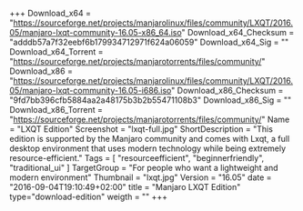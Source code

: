 +++
Download_x64 = "https://sourceforge.net/projects/manjarolinux/files/community/LXQT/2016.05/manjaro-lxqt-community-16.05-x86_64.iso"
Download_x64_Checksum = "adddb57a7f32eebf6b179934712971f624a06059"
Download_x64_Sig = ""
Download_x64_Torrent = "https://sourceforge.net/projects/manjarotorrents/files/community/"
Download_x86 = "https://sourceforge.net/projects/manjarolinux/files/community/LXQT/2016.05/manjaro-lxqt-community-16.05-i686.iso"
Download_x86_Checksum = "9fd7bb396cfb5884aa2a48175b3b2b55471108b3"
Download_x86_Sig = ""
Download_x86_Torrent = "https://sourceforge.net/projects/manjarotorrents/files/community/"
Name = "LXQT Edition"
Screenshot = "lxqt-full.jpg"
ShortDescription = "This edition is supported by the Manjaro community and comes with Lxqt, a full desktop environment that uses modern technology while being extremely resource-efficient."
Tags = [ "resourceefficient", "beginnerfriendly", "traditional_ui" ]
TargetGroup = "For people who want a lightweight and modern environment"
Thumbnail = "lxqt.jpg"
Version = "16.05"
date = "2016-09-04T19:10:49+02:00"
title = "Manjaro LXQT Edition"
type="download-edition"
weigth = ""
+++

